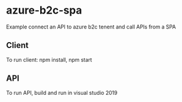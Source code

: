 # azure-b2c-spa
Example connect an API to azure b2c tenent and call APIs from a SPA

## Client
To run client: npm install, npm start

## API
To run API, build and run in visual studio 2019
